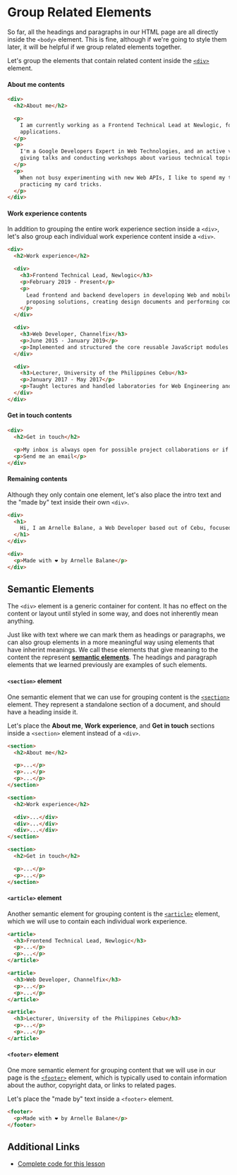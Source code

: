 # Group Related Elements

So far, all the headings and paragraphs in our HTML page are all directly inside the `<body>` element. This is fine, although if we're going to style them later, it will be helpful if we group related elements together.

Let's group the elements that contain related content inside the [`<div>`](https://developer.mozilla.org/en-US/docs/Web/HTML/Element/div) element.

#### About me contents

```html
<div>
  <h2>About me</h2>

  <p>
    I am currently working as a Frontend Technical Lead at Newlogic, focused on building fast and high-quality Web
    applications.
  </p>
  <p>
    I'm a Google Developers Expert in Web Technologies, and an active volunteer and speaker for local tech communities,
    giving talks and conducting workshops about various technical topics.
  </p>
  <p>
    When not busy experimenting with new Web APIs, I like to spend my time taking photos, playing video games, or
    practicing my card tricks.
  </p>
</div>
```

#### Work experience contents

In addition to grouping the entire work experience section inside a `<div>`, let's also group each individual work experience content inside a `<div>`.

```html
<div>
  <h2>Work experience</h2>

  <div>
    <h3>Frontend Technical Lead, Newlogic</h3>
    <p>February 2019 - Present</p>
    <p>
      Lead frontend and backend developers in developing Web and mobile applications, including requirements gathering,
      proposing solutions, creating design documents and performing code reviews.
    </p>
  </div>

  <div>
    <h3>Web Developer, Channelfix</h3>
    <p>June 2015 - January 2019</p>
    <p>Implemented and structured the core reusable JavaScript modules for an online video tournament platform.</p>
  </div>

  <div>
    <h3>Lecturer, University of the Philippines Cebu</h3>
    <p>January 2017 - May 2017</p>
    <p>Taught lectures and handled laboratories for Web Engineering and Data Structures classes.</p>
  </div>
</div>
```

#### Get in touch contents

```html
<div>
  <h2>Get in touch</h2>

  <p>My inbox is always open for possible project collaborations or if you just want to say hi!</p>
  <p>Send me an email</p>
</div>
```

#### Remaining contents

Although they only contain one element, let's also place the intro text and the "made by" text inside their own `<div>`.

```html
<div>
  <h1>
    Hi, I am Arnelle Balane, a Web Developer based out of Cebu, focused on building fast and high-quality applications.
  </h1>
</div>
```

```html
<div>
  <p>Made with ❤️ by Arnelle Balane</p>
</div>
```

## Semantic Elements

The `<div>` element is a generic container for content. It has no effect on the content or layout until styled in some way, and does not inherently mean anything.

Just like with text where we can mark them as headings or paragraphs, we can also group elements in a more meaningful way using elements that have inherint meanings. We call these elements that give meaning to the content the represent [**semantic elements**](https://developer.mozilla.org/en-US/docs/Glossary/Semantics#semantics_in_html). The headings and paragraph elements that we learned previously are examples of such elements.

#### `<section>` element

One semantic element that we can use for grouping content is the [`<section>`](https://developer.mozilla.org/en-US/docs/Web/HTML/Element/article) element. They represent a standalone section of a document, and should have a heading inside it.

Let's place the **About me**, **Work experience**, and **Get in touch** sections inside a `<section>` element instead of a `<div>`.

```html
<section>
  <h2>About me</h2>

  <p>...</p>
  <p>...</p>
  <p>...</p>
</section>

<section>
  <h2>Work experience</h2>

  <div>...</div>
  <div>...</div>
  <div>...</div>
</section>

<section>
  <h2>Get in touch</h2>

  <p>...</p>
  <p>...</p>
</section>
```

#### `<article>` element

Another semantic element for grouping content is the [`<article>`](https://developer.mozilla.org/en-US/docs/Web/HTML/Element/article) element, which we will use to contain each individual work experience.

```html
<article>
  <h3>Frontend Technical Lead, Newlogic</h3>
  <p>...</p>
  <p>...</p>
</article>

<article>
  <h3>Web Developer, Channelfix</h3>
  <p>...</p>
  <p>...</p>
</article>

<article>
  <h3>Lecturer, University of the Philippines Cebu</h3>
  <p>...</p>
  <p>...</p>
</article>
```

#### `<footer>` element

One more semantic element for grouping content that we will use in our page is the [`<footer>`](https://developer.mozilla.org/en-US/docs/Web/HTML/Element/footer) element, which is typically used to contain information about the author, copyright data, or links to related pages.

Let's place the "made by" text inside a `<footer>` element.

```html
<footer>
  <p>Made with ❤️ by Arnelle Balane</p>
</footer>
```

## Additional Links

- [Complete code for this lesson](https://github.com/arnellebalane/skourse-html-css-workshop/blob/02-grouping/index.html)
